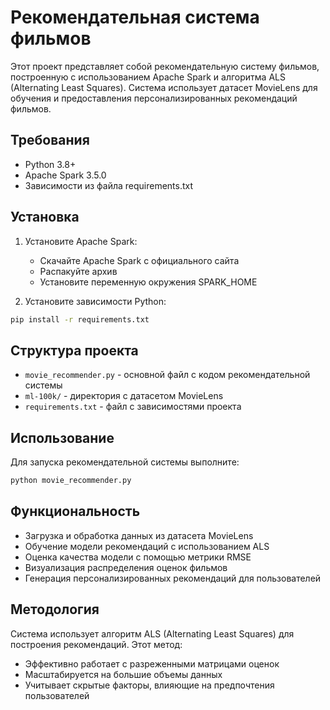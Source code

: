 # Рекомендательная система фильмов

Этот проект представляет собой рекомендательную систему фильмов, построенную с использованием Apache Spark и алгоритма ALS (Alternating Least Squares). Система использует датасет MovieLens для обучения и предоставления персонализированных рекомендаций фильмов.

## Требования

- Python 3.8+
- Apache Spark 3.5.0
- Зависимости из файла requirements.txt

## Установка

1. Установите Apache Spark:
   - Скачайте Apache Spark с официального сайта
   - Распакуйте архив
   - Установите переменную окружения SPARK_HOME

2. Установите зависимости Python:
```bash
pip install -r requirements.txt
```

## Структура проекта

- `movie_recommender.py` - основной файл с кодом рекомендательной системы
- `ml-100k/` - директория с датасетом MovieLens
- `requirements.txt` - файл с зависимостями проекта

## Использование

Для запуска рекомендательной системы выполните:

```bash
python movie_recommender.py
```

## Функциональность

- Загрузка и обработка данных из датасета MovieLens
- Обучение модели рекомендаций с использованием ALS
- Оценка качества модели с помощью метрики RMSE
- Визуализация распределения оценок фильмов
- Генерация персонализированных рекомендаций для пользователей

## Методология

Система использует алгоритм ALS (Alternating Least Squares) для построения рекомендаций. Этот метод:
- Эффективно работает с разреженными матрицами оценок
- Масштабируется на большие объемы данных
- Учитывает скрытые факторы, влияющие на предпочтения пользователей 